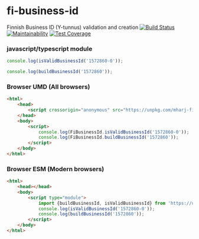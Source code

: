 # fi-business-id

Finnish Business ID (Y-tunnus) validation and creation [![Build Status](https://travis-ci.org/mharj/fi-business-id.svg?branch=master)](https://travis-ci.org/mharj/fi-business-id) [![Maintainability](https://api.codeclimate.com/v1/badges/6613d01045f626d38df7/maintainability)](https://codeclimate.com/github/mharj/fi-business-id/maintainability) [![Test Coverage](https://api.codeclimate.com/v1/badges/6613d01045f626d38df7/test_coverage)](https://codeclimate.com/github/mharj/fi-business-id/test_coverage)

### javascript/typescript module

```javascript
console.log(isValidBusinessId('1572860-0'));

console.log(buildBusinessId('1572860'));
```

### Browser UMD (All browsers)

```html
<html>
	<head>
		<script crossorigin="anonymous" src="https://unpkg.com/mharj-fi-business-id@0.0.5/dist/umd/index.js"></script>
	</head>
	<body>
		<script>
			console.log(FiBusinessId.isValidBusinessId('1572860-0'));
			console.log(FiBusinessId.buildBusinessId('1572860'));
		</script>
	</body>
</html>
```

### Browser ESM (Modern browsers)

```html
<html>
	<head></head>
	<body>
		<script type="module">
			import {buildBusinessId, isValidBusinessId} from 'https://unpkg.com/mharj-fi-business-id@0.0.5/dist/esm/index.js';
			console.log(isValidBusinessId('1572860-0'));
			console.log(buildBusinessId('1572860'));
		</script>
	</body>
</html>
```

